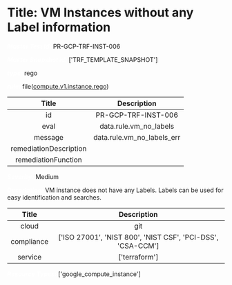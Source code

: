 



# Title: VM Instances without any Label information


***<font color="white">Master Test Id:</font>*** PR-GCP-TRF-INST-006

***<font color="white">Master Snapshot Id:</font>*** ['TRF_TEMPLATE_SNAPSHOT']

***<font color="white">type:</font>*** rego

***<font color="white">rule:</font>*** file([compute.v1.instance.rego])  
  
  
  
  

|Title|Description|
| :---: | :---: |
|id|PR-GCP-TRF-INST-006|
|eval|data.rule.vm_no_labels|
|message|data.rule.vm_no_labels_err|
|remediationDescription||
|remediationFunction||


***<font color="white">Severity:</font>*** Medium

***<font color="white">Description:</font>*** VM instance does not have any Labels. Labels can be used for easy identification and searches.  
  
  

|Title|Description|
| :---: | :---: |
|cloud|git|
|compliance|['ISO 27001', 'NIST 800', 'NIST CSF', 'PCI-DSS', 'CSA-CCM']|
|service|['terraform']|


***<font color="white">Resource Types:</font>*** ['google_compute_instance']


[compute.v1.instance.rego]: https://github.com/prancer-io/prancer-compliance-test/tree/master/google/terraform/compute.v1.instance.rego
